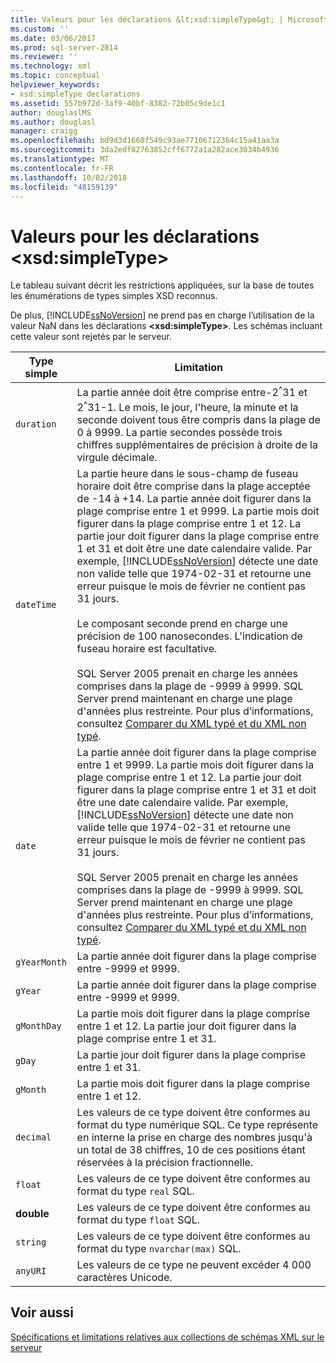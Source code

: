 ```yaml
---
title: Valeurs pour les déclarations &lt;xsd:simpleType&gt; | Microsoft Docs
ms.custom: ''
ms.date: 03/06/2017
ms.prod: sql-server-2014
ms.reviewer: ''
ms.technology: xml
ms.topic: conceptual
helpviewer_keywords:
- xsd:simpleType declarations
ms.assetid: 557b972d-3af9-40bf-8382-72b05c9de1c1
author: douglaslMS
ms.author: douglasl
manager: craigg
ms.openlocfilehash: bd9d3d1660f549c93ae77106712364c15a41aa3a
ms.sourcegitcommit: 3da2edf82763852cff6772a1a282ace3034b4936
ms.translationtype: MT
ms.contentlocale: fr-FR
ms.lasthandoff: 10/02/2018
ms.locfileid: "48159139"
---
```

# <a name="values-for-ltxsdsimpletypegt-declarations"></a>Valeurs pour les déclarations &lt;xsd:simpleType&gt;
  Le tableau suivant décrit les restrictions appliquées, sur la base de toutes les énumérations de types simples XSD reconnus.  
  
 De plus, [!INCLUDE[ssNoVersion](../../includes/ssnoversion-md.md)] ne prend pas en charge l’utilisation de la valeur NaN dans les déclarations **\<xsd:simpleType>**. Les schémas incluant cette valeur sont rejetés par le serveur.  
  
|Type simple|Limitation|  
|-----------------|----------------|  
|`duration`|La partie année doit être comprise entre-2<sup>^</sup>31 et 2<sup>^</sup>31-1. Le mois, le jour, l'heure, la minute et la seconde doivent tous être compris dans la plage de 0 à 9999. La partie secondes possède trois chiffres supplémentaires de précision à droite de la virgule décimale.|  
|`dateTime`|La partie heure dans le sous-champ de fuseau horaire doit être comprise dans la plage acceptée de -14 à +14. La partie année doit figurer dans la plage comprise entre 1 et 9999. La partie mois doit figurer dans la plage comprise entre 1 et 12. La partie jour doit figurer dans la plage comprise entre 1 et 31 et doit être une date calendaire valide. Par exemple, [!INCLUDE[ssNoVersion](../../includes/ssnoversion-md.md)] détecte une date non valide telle que 1974-02-31 et retourne une erreur puisque le mois de février ne contient pas 31 jours.<br /><br /> Le composant seconde prend en charge une précision de 100 nanosecondes. L'indication de fuseau horaire est facultative.<br /><br /> SQL Server 2005 prenait en charge les années comprises dans la plage de -9999 à 9999. SQL Server prend maintenant en charge une plage d'années plus restreinte. Pour plus d’informations, consultez [Comparer du XML typé et du XML non typé](compare-typed-xml-to-untyped-xml.md).|  
|`date`|La partie année doit figurer dans la plage comprise entre 1 et 9999. La partie mois doit figurer dans la plage comprise entre 1 et 12. La partie jour doit figurer dans la plage comprise entre 1 et 31 et doit être une date calendaire valide. Par exemple, [!INCLUDE[ssNoVersion](../../includes/ssnoversion-md.md)] détecte une date non valide telle que 1974-02-31 et retourne une erreur puisque le mois de février ne contient pas 31 jours.<br /><br /> SQL Server 2005 prenait en charge les années comprises dans la plage de -9999 à 9999. SQL Server prend maintenant en charge une plage d'années plus restreinte. Pour plus d’informations, consultez [Comparer du XML typé et du XML non typé](compare-typed-xml-to-untyped-xml.md).|  
|`gYearMonth`|La partie année doit figurer dans la plage comprise entre -9999 et 9999.|  
|`gYear`|La partie année doit figurer dans la plage comprise entre -9999 et 9999.|  
|`gMonthDay`|La partie mois doit figurer dans la plage comprise entre 1 et 12. La partie jour doit figurer dans la plage comprise entre 1 et 31.|  
|`gDay`|La partie jour doit figurer dans la plage comprise entre 1 et 31.|  
|`gMonth`|La partie mois doit figurer dans la plage comprise entre 1 et 12.|  
|`decimal`|Les valeurs de ce type doivent être conformes au format du type numérique SQL. Ce type représente en interne la prise en charge des nombres jusqu'à un total de 38 chiffres, 10 de ces positions étant réservées à la précision fractionnelle.|  
|`float`|Les valeurs de ce type doivent être conformes au format du type `real` SQL.|  
|**double**|Les valeurs de ce type doivent être conformes au format du type `float` SQL.|  
|`string`|Les valeurs de ce type doivent être conformes au format du type `nvarchar(max)` SQL.|  
|`anyURI`|Les valeurs de ce type ne peuvent excéder 4 000 caractères Unicode.|  
  
## <a name="see-also"></a>Voir aussi  
 [Spécifications et limitations relatives aux collections de schémas XML sur le serveur](requirements-and-limitations-for-xml-schema-collections-on-the-server.md)  
  
  
